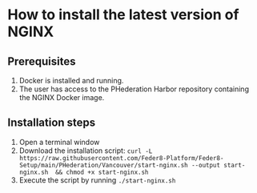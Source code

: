 # How to install the latest version of NGINX

## Prerequisites
1. Docker is installed and running.
2. The user has access to the PHederation Harbor repository containing the NGINX Docker image.

## Installation steps
1. Open a terminal window
2. Download the installation script:
      `curl -L https://raw.githubusercontent.com/Feder8-Platform/Feder8-Setup/main/PHederation/Vancouver/start-nginx.sh --output start-nginx.sh  && chmod +x start-nginx.sh`
3. Execute the script by running `./start-nginx.sh` 
